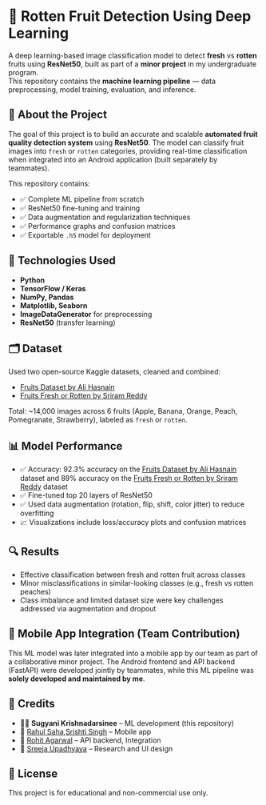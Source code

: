 # 🍎 Rotten Fruit Detection Using Deep Learning

A deep learning-based image classification model to detect **fresh** vs **rotten** fruits using **ResNet50**, built as part of a **minor project** in my undergraduate program.  
This repository contains the **machine learning pipeline** — data preprocessing, model training, evaluation, and inference.

## 📌 About the Project

The goal of this project is to build an accurate and scalable **automated fruit quality detection system** using **ResNet50**. The model can classify fruit images into `fresh` or `rotten` categories, providing real-time classification when integrated into an Android application (built separately by teammates).

This repository contains:

- ✅ Complete ML pipeline from scratch
- ✅ ResNet50 fine-tuning and training
- ✅ Data augmentation and regularization techniques
- ✅ Performance graphs and confusion matrices
- ✅ Exportable `.h5` model for deployment

## 🧠 Technologies Used

- **Python**  
- **TensorFlow / Keras**  
- **NumPy, Pandas**  
- **Matplotlib, Seaborn**  
- **ImageDataGenerator** for preprocessing  
- **ResNet50** (transfer learning)

## 🗂️ Dataset

Used two open-source Kaggle datasets, cleaned and combined:

- [Fruits Dataset by Ali Hasnain](https://www.kaggle.com/datasets/alihasnainch/fruits-dataset-for-classification)  
- [Fruits Fresh or Rotten by Sriram Reddy](https://www.kaggle.com/datasets/sriramr/fruits-fresh-and-rotten-for-classification)

Total: ~14,000 images across 6 fruits (Apple, Banana, Orange, Peach, Pomegranate, Strawberry), labeled as `fresh` or `rotten`.

## 📊 Model Performance

- ✅ Accuracy: 92.3% accuracy on the [Fruits Dataset by Ali Hasnain](https://www.kaggle.com/datasets/alihasnainch/fruits-dataset-for-classification) dataset and 89% accuracy on the  [Fruits Fresh or Rotten by Sriram Reddy](https://www.kaggle.com/datasets/sriramr/fruits-fresh-and-rotten-for-classification) dataset 
- ✅ Fine-tuned top 20 layers of ResNet50
- ✅ Used data augmentation (rotation, flip, shift, color jitter) to reduce overfitting
- 📈 Visualizations include loss/accuracy plots and confusion matrices

## 🔍 Results

- Effective classification between fresh and rotten fruit across classes
- Minor misclassifications in similar-looking classes (e.g., fresh vs rotten peaches)
- Class imbalance and limited dataset size were key challenges addressed via augmentation and dropout

## 📱 Mobile App Integration (Team Contribution)

This ML model was later integrated into a mobile app by our team as part of a collaborative minor project. The Android frontend and API backend (FastAPI) were developed jointly by teammates, while this ML pipeline was **solely developed and maintained by me**.

## 👥 Credits

- 👩‍💻 **Sugyani Krishnadarsinee** – ML development (this repository)  
- 🤝 [Rahul Saha](https://github.com/Rahulsaha30),[Srishti Singh](https://github.com/srish01ti) – Mobile app  
- 🤝 [Rohit Agarwal](https://github.com/rohitagr1) – API backend, Integration  
- 🤝 [Sreeja Upadhyaya](https://github.com/build-sreeja) – Research and UI design


## 📃 License

This project is for educational and non-commercial use only.
